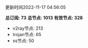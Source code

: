 更新时间2022-11-17 04:56:05

**总订阅: 73**
**总节点: 1013**
**有效节点: 328**
- v2ray节点: 213
- trojan节点: 65
- ss节点: 50
